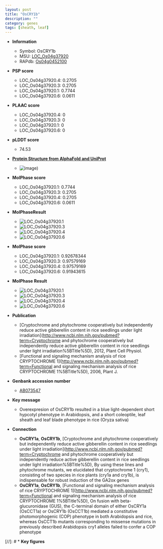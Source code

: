 ```yaml
---
layout: post
title: "OsCRY1b"
description: ""
category: genes
tags: [sheath, leaf]
---
```


* **Information**  
    + Symbol: OsCRY1b  
    + MSU: [LOC_Os04g37920](http://rice.plantbiology.msu.edu/cgi-bin/ORF_infopage.cgi?orf=LOC_Os04g37920)  
    + RAPdb: [Os04g0452100](http://rapdb.dna.affrc.go.jp/viewer/gbrowse_details/irgsp1?name=Os04g0452100)  

* **PSP score**  
    + LOC_Os04g37920.4: 0.2705 
    + LOC_Os04g37920.3: 0.2705 
    + LOC_Os04g37920.1: 0.7744 
    + LOC_Os04g37920.6: 0.0611 

* **PLAAC score**  
    + LOC_Os04g37920.4: 0 
    + LOC_Os04g37920.3: 0 
    + LOC_Os04g37920.1: 0 
    + LOC_Os04g37920.6: 0 

* **pLDDT score**
    + 74.53

* **[Protein Structure from AlphaFold and UniProt](https://www.uniprot.org/uniprotkb/Q0JCS3/entry#structure)**
    + ![image](https://ricepsp.github.io/images/Q0/AF-Q0JCS3-F1.png))

* **MolPhase score**
    + LOC_Os04g37920.1: 0.7744
    + LOC_Os04g37920.3: 0.2705
    + LOC_Os04g37920.4: 0.2705
    + LOC_Os04g37920.6: 0.0611

* **MolPhaseResult**
    + ![LOC_Os04g37920.1](https://ricepsp.github.io/pictures/LOC_Os04g/LOC_Os04g37920.1.png)
    + ![LOC_Os04g37920.3](https://ricepsp.github.io/pictures/LOC_Os04g/LOC_Os04g37920.3.png)
    + ![LOC_Os04g37920.4](https://ricepsp.github.io/pictures/LOC_Os04g/LOC_Os04g37920.4.png)
    + ![LOC_Os04g37920.6](https://ricepsp.github.io/pictures/LOC_Os04g/LOC_Os04g37920.6.png)

* **MolPhase score**
    + LOC_Os04g37920.1: 0.92678344
    + LOC_Os04g37920.3: 0.97579169
    + LOC_Os04g37920.4: 0.97579169
    + LOC_Os04g37920.6: 0.91943615

* **MolPhase Result**
    + ![LOC_Os04g37920.1](https://304243504.github.io/Pictures/LOC_Os04g/LOC_Os04g37920.1.png)
    + ![LOC_Os04g37920.3](https://304243504.github.io/Pictures/LOC_Os04g/LOC_Os04g37920.3.png)
    + ![LOC_Os04g37920.4](https://304243504.github.io/Pictures/LOC_Os04g/LOC_Os04g37920.4.png)
    + ![LOC_Os04g37920.6](https://304243504.github.io/Pictures/LOC_Os04g/LOC_Os04g37920.6.png)

* **Publication**  
    + [Cryptochrome and phytochrome cooperatively but independently reduce active gibberellin content in rice seedlings under light irradiation](http://www.ncbi.nlm.nih.gov/pubmed?term=Cryptochrome and phytochrome cooperatively but independently reduce active gibberellin content in rice seedlings under light irradiation%5BTitle%5D), 2012, Plant Cell Physiol.
    + [Functional and signaling mechanism analysis of rice CRYPTOCHROME 1](http://www.ncbi.nlm.nih.gov/pubmed?term=Functional and signaling mechanism analysis of rice CRYPTOCHROME 1%5BTitle%5D), 2006, Plant J.

* **Genbank accession number**  
    + [AB073547](http://www.ncbi.nlm.nih.gov/nuccore/AB073547)

* **Key message**  
    + Overexpresion of OsCRY1b resulted in a blue light-dependent short hypcotyl phenotype in Arabidopsis, and a short coleoptile, leaf sheath and leaf blade phenotype in rice (Oryza sativa)

* **Connection**  
    + __OsCRY1a__, __OsCRY1b__, [Cryptochrome and phytochrome cooperatively but independently reduce active gibberellin content in rice seedlings under light irradiation](http://www.ncbi.nlm.nih.gov/pubmed?term=Cryptochrome and phytochrome cooperatively but independently reduce active gibberellin content in rice seedlings under light irradiation%5BTitle%5D), By using these lines and phytochrome mutants, we elucidated that cryptochrome 1 (cry1), consisting of two species in rice plants (cry1a and cry1b), is indispensable for robust induction of the GA2ox genes
    + __OsCRY1a__, __OsCRY1b__, [Functional and signaling mechanism analysis of rice CRYPTOCHROME 1](http://www.ncbi.nlm.nih.gov/pubmed?term=Functional and signaling mechanism analysis of rice CRYPTOCHROME 1%5BTitle%5D), On fusion with beta-glucuronidase (GUS), the C-terminal domain of either OsCRY1a (OsCCT1a) or OsCRY1b (OsCCT1b) mediated a constitutive photomorphogenic (COP) phenotype in both Arabidopsis and rice, whereas OsCCT1b mutants corresponding to missense mutations in previously described Arabidopsis cry1 alleles failed to confer a COP phenotype

[//]: # * **Key figures**  


